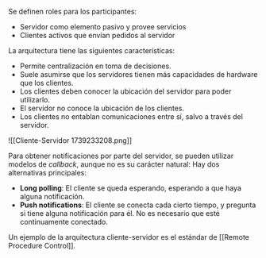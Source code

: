 Se definen roles para los participantes:

- Servidor como elemento pasivo y provee servicios
- Clientes activos que envían pedidos al servidor

La arquitectura tiene las siguientes características:

- Permite centralización en toma de decisiones.
- Suele asumirse que los servidores tienen más capacidades de hardware que los clientes.
- Los clientes deben conocer la ubicación del servidor para poder utilizarlo.
- El servidor no conoce la ubicación de los clientes.
- Los clientes no entablan comunicaciones entre sí, salvo a través del servidor.

![[Cliente-Servidor 1739233208.png]]

Para obtener notificaciones por parte del servidor, se pueden utilizar modelos de *callback*, aunque no es su carácter natural: Hay dos alternativas principales:

- **Long polling**: El cliente se queda esperando, esperando a que haya alguna notificación.
- **Push notifications**: El cliente se conecta cada cierto tiempo, y pregunta si tiene alguna notificación para él. No es necesario que esté continuamente conectado.

Un ejemplo de la arquitectura cliente-servidor es el estándar de [[Remote Procedure Control]].
